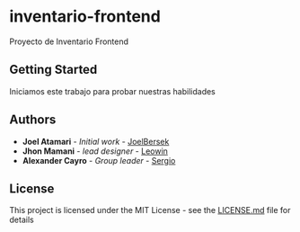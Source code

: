 # inventario-frontend
Proyecto de Inventario Frontend

## Getting Started
Iniciamos este trabajo para probar nuestras habilidades
## Authors

* **Joel Atamari** - *Initial work* - [JoelBersek](https://github.com/joelBerseker)
* **Jhon Mamani** - *lead designer* - [Leowin](https://github.com/leowi)
* **Alexander Cayro** - *Group leader* - [Sergio](https://github.com/reyalexander)
## License

This project is licensed under the MIT License - see the [LICENSE.md](LICENSE.md) file for details
